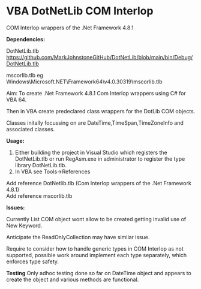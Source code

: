 # VBA DotNetLib COM Interlop
 COM Interlop wrappers of the .Net Framework 4.8.1
 
   **Dependencies:**
   
   DotNetLib.tlb https://github.com/MarkJohnstoneGitHub/DotNetLib/blob/main/bin/Debug/DotNetLib.tlb
   
   mscorlib.tlb eg Windows\Microsoft.NET\Framework64\v4.0.30319\mscorlib.tlb
   
 
 Aim: To create .Net Framework 4.8.1 Com Interlop wrappers using C# for VBA 64.
 
 Then in VBA create predeclared class wrappers for the DotLib COM objects.
 
 Classes initally focussing on are DateTime,TimeSpan,TimeZoneInfo and associated classes.
 
 **Usage:**
 
 1) Either building the project in Visual Studio which registers the DotNetLib.tlb or run RegAsm.exe in administrator to register the type library DotNetLib.tlb.
 2) In VBA see Tools->References
 
 Add reference DotNetlib.tlb (Com Interlop wrappers of the .Net Framework 4.8.1)  
 Add reference mscorlib.tlb
 
  
 
 **Issues:**
 
 Currently List COM object wont allow to be created getting invalid use of New Keyword.
 
 Anticipate the ReadOnlyCollection may have similar issue.
 
 Require to consider how to handle generic types in COM Interlop as not supported, possible work around implement each type separately, which enforces type safety.  
 
 **Testing**
 Only adhoc testing done so far on DateTime object and appears to create the object and various methods are functional.
